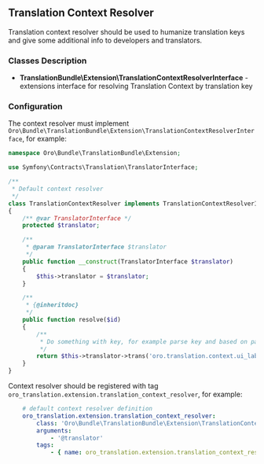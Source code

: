 Translation Context Resolver
-------------

Translation context resolver should be used to humanize translation keys and give some additional info to developers and translators.


### Classes Description

* **TranslationBundle\Extension\TranslationContextResolverInterface** - extensions interface for resolving Translation Context by translation key


### Configuration

The context resolver must implement `Oro\Bundle\TranslationBundle\Extension\TranslationContextResolverInterface`, for example:
```php
namespace Oro\Bundle\TranslationBundle\Extension;

use Symfony\Contracts\Translation\TranslatorInterface;

/**
 * Default context resolver
 */
class TranslationContextResolver implements TranslationContextResolverInterface
{
    /** @var TranslatorInterface */
    protected $translator;

    /**
     * @param TranslatorInterface $translator
     */
    public function __construct(TranslatorInterface $translator)
    {
        $this->translator = $translator;
    }

    /**
     * {@inheritdoc}
     */
    public function resolve($id)
    {
        /**
         * Do something with key, for example parse key and based on parsed data prepare context string
         */    
        return $this->translator->trans('oro.translation.context.ui_label');
    }
}
```

Context resolver should be registered with tag `oro_translation.extension.translation_context_resolver`, for example:

```yml
    # default context resolver definition
    oro_translation.extension.translation_context_resolver:
        class: 'Oro\Bundle\TranslationBundle\Extension\TranslationContextResolver'
        arguments:
            - '@translator'
        tags:
            - { name: oro_translation.extension.translation_context_resolver, priority: 100 }
```
